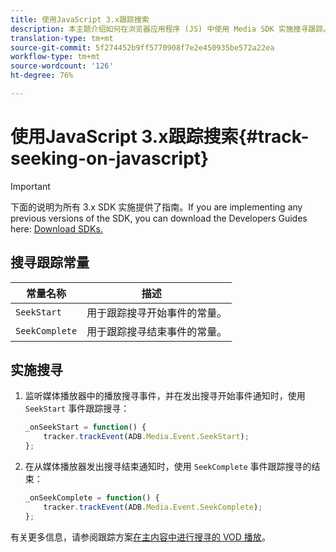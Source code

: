 ```yaml
---
title: 使用JavaScript 3.x跟踪搜索
description: 本主题介绍如何在浏览器应用程序 (JS) 中使用 Media SDK 实施搜寻跟踪。
translation-type: tm+mt
source-git-commit: 5f274452b9ff5770908f7e2e450935be572a22ea
workflow-type: tm+mt
source-wordcount: '126'
ht-degree: 76%

---
```



# 使用JavaScript 3.x跟踪搜索{#track-seeking-on-javascript}

>[!IMPORTANT]
>
>下面的说明为所有 3.x SDK 实施提供了指南。If you are implementing any previous versions of the SDK, you can download the Developers Guides here: [Download SDKs.](/help/sdk-implement/download-sdks.md)

## 搜寻跟踪常量

| 常量名称 | 描述     |
|---|---|
| `SeekStart` | 用于跟踪搜寻开始事件的常量。 |
| `SeekComplete` | 用于跟踪搜寻结束事件的常量。 |

## 实施搜寻

1. 监听媒体播放器中的播放搜寻事件，并在发出搜寻开始事件通知时，使用 `SeekStart` 事件跟踪搜寻：

   ```js
   _onSeekStart = function() {
       tracker.trackEvent(ADB.Media.Event.SeekStart);
   };
   ```

1. 在从媒体播放器发出搜寻结束通知时，使用 `SeekComplete` 事件跟踪搜寻的结束：

   ```js
   _onSeekComplete = function() {
       tracker.trackEvent(ADB.Media.Event.SeekComplete);
   };
   ```

有关更多信息，请参阅跟踪方案[在主内容中进行搜寻的 VOD 播放](/help/sdk-implement/tracking-scenarios/vod-seeking.md)。
